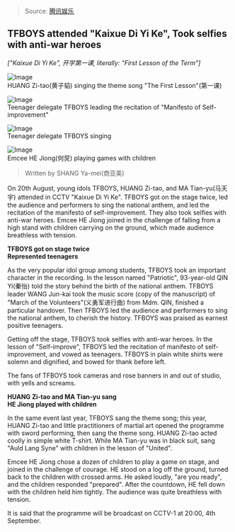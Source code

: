 > Source: [腾讯娱乐](http://ent.qq.com/a/20150821/032146.htm)

## TFBOYS attended "Kaixue Di Yi Ke", Took selfies with anti-war heroes
*["Kaixue Di Yi Ke", 开学第一课, literally: "First Lesson of the Term"]*

![Image](http://img1.gtimg.com/ent/pics/hv1/225/98/1907/124027890.jpg)  
HUANG Zi-tao(黄子韬) singing the theme song "The First Lesson"(第一课)

![Image](http://img1.gtimg.com/ent/pics/hv1/241/98/1907/124027906.jpg)  
Teenager delegate TFBOYS leading the recitation of "Manifesto of Self-improvement"

![Image](http://img1.gtimg.com/ent/pics/hv1/248/98/1907/124027913.jpg)  
Teenager delegate TFBOYS singing

![Image](http://img1.gtimg.com/ent/pics/hv1/2/99/1907/124027922.jpg)  
Emcee HE Jiong(何炅) playing games with children

> Written by SHANG Ya-mei(商亚美)

On 20th August, young idols TFBOYS, HUANG Zi-tao, and MA Tian-yu(马天宇) attended in CCTV "Kaixue Di Yi Ke".
TFBOYS got on the stage twice, led the audience and performers to sing the national anthem, and led the recitation of the manifesto of self-improvement.
They also took selfies with anti-war heroes.
Emcee HE Jiong joined in the challenge of falling from a high stand with children carrying on the ground, which made audience breathless with tension.

**TFBOYS got on stage twice**  
**Represented teenagers**

As the very popular idol group among students, TFBOYS took an important character in the recording.
In the lesson named "Patriotic", 93-year-old QIN Yi(秦怡) told the story behind the birth of the national anthem.
TFBOYS leader WANG Jun-kai took the music score (copy of the manuscript) of "March of the Volunteers"(义勇军进行曲) from Mdm. QIN, finished a particular handover.
Then TFBOYS led the audience and performers to sing the national anthem, to cherish the history.
TFBOYS was praised as earnest positive teenagers.

Getting off the stage, TFBOYS took selfies with anti-war heroes.
In the lesson of "Self-improve", TFBOYS led the recitation of manifesto of self-improvement, and vowed as teenagers.
TFBOYS in plain white shirts were solemn and dignified, and bowed for thank before left.

The fans of TFBOYS took cameras and rose banners in and out of studio, with yells and screams.

**HUANG Zi-tao and MA Tian-yu sang**  
**HE Jiong played with children**

In the same event last year, TFBOYS sang the theme song; this year, HUANG Zi-tao and little practitioners of martial art opened the programme with sword performing, then sang the theme song.
HUANG Zi-tao acted coolly in simple white T-shirt.
While MA Tian-yu was in black suit, sang "Auld Lang Syne" with children in the lesson of "United".

Emcee HE Jiong chose a dozen of children to play a game on stage, and joined in the challenge of courage.
HE stood on a log off the ground, turned back to the children with crossed arms.
He asked loudly, "are you ready", and the children responded "prepared".
After the countdown, HE fell down with the children held him tightly.
The audience was quite breathless with tension.

It is said that the programme will be broadcast on CCTV-1 at 20:00, 4th September.
